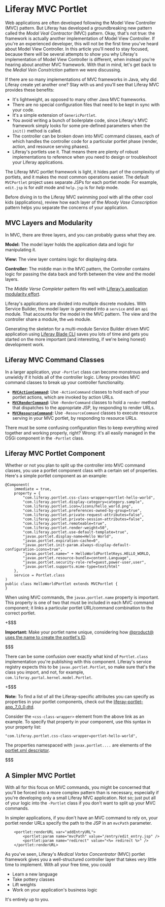 # Liferay MVC Portlet [](id=liferay-mvc-portlet)

Web applications are often developed following the Model View Controller (MVC)
pattern. But Liferay has developed a groundbreaking new pattern called the
*Modal Veal Contractor* (MVC) pattern. Okay, that's not true: the framework is
actually another implementation of Model View Controller. If you're an
experienced developer, this will not be the first time you've heard about Model
View Controller. In this article you'll need to stay focused, because there will
be several attempts to show you why Liferay's implementation of Model View
Controller is different, when instead you're hearing about another MVC
framework. With that in mind, let's get back to the *Medial Vein Constriction*
pattern we were discussing.

If there are so many implementations of MVC frameworks in Java, why did Liferay
create yet another one? Stay with us and you'll see that Liferay MVC provides
these benefits:

-  It's lightweight, as opposed to many other Java MVC frameworks.
-  There are no special configuration files that need to be kept in sync with
   your code.
-  It's a simple extension of `GenericPortlet`.
-  You avoid writing a bunch of boilerplate code, since Liferay's MVC framework
   simply looks for some pre-defined parameters when the `init()` method is
   called. 
-  The controller can be broken down into MVC command classes, each of which
   handles the controller code for a particular portlet phase (render, action,
   and resource serving phases).
-  Liferay's portlets use it. That means there are plenty of robust
   implementations to reference when you need to design or troubleshoot your
   Liferay applications.

The Liferay MVC portlet framework is light, it hides part of the complexity of
portlets, and it makes the most common operations easier. The default
`MVCPortlet` project uses separate JSPs for each portlet mode: For example,
`edit.jsp` is for *edit* mode and `help.jsp` is for *help* mode.

Before diving in to the Liferay MVC swimming pool with all the other cool kids
(applications), review how each layer of the *Moody Vase Conscription* pattern
helps you separate the concerns of your application.

## MVC Layers and Modularity [](id=mvc-layers-and-modularity)

In MVC, there are three layers, and you can probably guess what they are.

**Model:** The model layer holds the application data and logic for manipulating
it.

**View:** The view layer contains logic for displaying data.

**Controller:** The middle man in the MVC pattern, the Controller contains logic
for passing the data back and forth between the view and the model layers.

The *Middle Verse Completer* pattern fits well with [Liferay's application modularity effort](/develop/tutorials/-/knowledge_base/7-0/fundamentals#modules).

Liferay's applications are divided into multiple discrete modules. With Service
Builder, the model layer is generated into a `service` and an `api` module. That
accounts for the model in the MVC pattern. The view and the controller share a
module, the `web` module.

Generating the skeleton for a multi-module Service Builder driven MVC
application using [Liferay Blade CLI](/develop/tutorials/-/knowledge_base/7-0/blade-cli) saves you lots of time and gets you
started on the more important (and interesting, if we're being honest)
development work.

## Liferay MVC Command Classes [](id=liferay-mvc-command-classes)

In a larger application, your `-Portlet` class can become monstrous and unwieldy
if it holds all of the controller logic. Liferay provides MVC command classes to
break up your controller functionality.

-   **[`MVCActionCommand`](@platform-ref@/7.0-latest/javadocs/portal-kernel/com/liferay/portal/kernel/portlet/bridges/mvc/MVCActionCommand.html):**
    Use `-ActionCommand` classes to hold each of your portlet actions, which are
    invoked by action URLs.
-   **[`MVCRenderCommand`](@platform-ref@/7.0-latest/javadocs/portal-kernel/com/liferay/portal/kernel/portlet/bridges/mvc/MVCRenderCommand.html):**
    Use `-RenderCommand` classes to hold a `render` method that dispatches to
    the appropriate JSP, by responding to render URLs.
-   **[`MVCResourceCommand`](@platform-ref@/7.0-latest/javadocs/portal-kernel/com/liferay/portal/kernel/portlet/bridges/mvc/MVCResourceCommand.html):**
    Use `-ResourceCommand` classes to execute resource serving in your MVC
    portlet, by responding to resource URLs.

There must be some confusing configuration files to keep everything wired
together and working properly, right? Wrong: it's all easily managed in the OSGi
component in the `-Portlet` class.

## Liferay MVC Portlet Component [](id=liferay-mvc-portlet-component)

Whether or not you plan to split up the controller into MVC command classes,
you use a portlet component class with a certain set of properties. Here's a
simple portlet component as an example:

    @Component(
        immediate = true,
        property = {
            "com.liferay.portlet.css-class-wrapper=portlet-hello-world",
            "com.liferay.portlet.display-category=category.sample",
            "com.liferay.portlet.icon=/icons/hello_world.png",
            "com.liferay.portlet.preferences-owned-by-group=true",
            "com.liferay.portlet.private-request-attributes=false",
            "com.liferay.portlet.private-session-attributes=false",
            "com.liferay.portlet.remoteable=true",
            "com.liferay.portlet.render-weight=50",
            "com.liferay.portlet.use-default-template=true",
            "javax.portlet.display-name=Hello World",
            "javax.portlet.expiration-cache=0",
            "javax.portlet.init-param.always-display-default-configuration-icons=true",
            "javax.portlet.name=" + HelloWorldPortletKeys.HELLO_WORLD,
            "javax.portlet.resource-bundle=content.Language",
            "javax.portlet.security-role-ref=guest,power-user,user",
            "javax.portlet.supports.mime-type=text/html"
        },
        service = Portlet.class
    )
    public class HelloWorldPortlet extends MVCPortlet {
    }

When using MVC commands, the `javax.portlet.name` property is important. This
property is one of two that must be included in each MVC command component; it
links a particular portlet URL/command combination to the correct portlet. 

+$$$

**Important:** Make your portlet name unique, considering how 
[@product@ uses the name to create the portlet's ID](/develop/reference/-/knowledge_base/7-0/portlet-descriptor-to-osgi-service-property-map#six). 

$$$

There can be some confusion over exactly what kind of `Portlet.class`
implementation you're publishing with this component. Liferay's service registry
expects this to be `javax.portlet.Portlet`, so make sure that's the class you
import, and not, for example, `com.liferay.portal.kernel.model.Portlet`.

+$$$

**Note:** To find a list of all the Liferay-specific attributes you can specify as
properties in your portlet components, check out the
[liferay-portlet-app_7_0_0.dtd](@platform-ref@/7.0-latest/definitions/liferay-portlet-app_7_0_0.dtd.html).

Consider the `<css-class-wrapper>` element from the above link as an example. To
specify that property in your component, use this syntax in your property list:

    "com.liferay.portlet.css-class-wrapper=portlet-hello-world",

The properties namespaced with `javax.portlet....` are elements of the
[portlet.xml descriptor](http://java.sun.com/xml/ns/portlet/portlet-app_2_0.xsd).

$$$

## A Simpler MVC Portlet [](id=a-simpler-mvc-portlet)

With all for this focus on MVC commands, you might be concerned that you'll be
forced into a more complex pattern than is necessary, especially if you're
developing only a small Liferay MVC application. Not so; just put all of your
logic into the `-Portlet` class if you don't want to split up your MVC commands. 

In simpler applications, if you don't have an MVC command to rely on, your
portlet render URLs specify the path to the JSP in an `mvcPath` parameter.

		<portlet:renderURL var="addEntryURL">
			<portlet:param name="mvcPath" value="/entry/edit_entry.jsp" />
			<portlet:param name="redirect" value="<%= redirect %>" />
		</portlet:renderURL>

As you've seen, Liferay's *Medical Vortex Concentrator* (MVC) portlet framework
gives you a well-structured controller layer that takes very little time to
implement.  With all your free time, you could

-  Learn a new language
-  Take pottery classes
-  Lift weights
-  Work on your application's business logic

It's entirely up to you.
